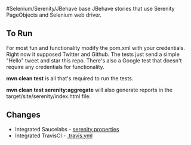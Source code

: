 #Selenium/Serenity/JBehave base
JBehave stories that use Serenity PageObjects and Selenium web driver.

## To Run
For most fun and functionality modify the pom.xml with your credentials. Right now it supposed Twitter and Github.
The tests just send a simple "Hello" tweet and star this repo. There's also a Google test that doesn't require
any credentials for functionality. 

__mvn clean test__  is all that's required to run the tests.  
 
__mvn clean test serenity:aggregate__ will also generate reports in the target/site/serenity/index.html file.   

## Changes
* Integrated Saucelabs - [serenity.properties](https://github.com/marek5050/selenium-serenity-jbehave-base/blob/master/serenity.properties)
* Integrated TravisCI - [.travis.yml](https://github.com/marek5050/selenium-serenity-jbehave-base/blob/master/.travis.yml)